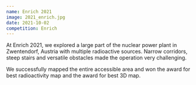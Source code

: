 ```yaml
---
name: Enrich 2021
image: 2021_enrich.jpg
date: 2021-10-02
competition: Enrich
---
```


At Enrich 2021, we explored a large part of the nuclear power plant in Zwentendorf, Austria with multiple radioactive sources. 
Narrow corridors, steep stairs and versatile obstacles made the operation very challenging.

We successfully mapped the entire accessible area and won the award for best radioactivity map and the award for best 3D map.
